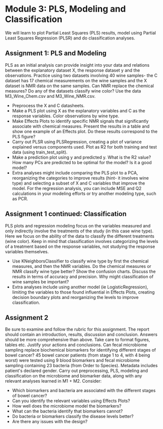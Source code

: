 # Module 3: PLS, Modeling and Classification
We will learn to plot Partial Least Squares (PLS) results, model using Partial Least Squares Regression (PLSR) and do classification analyses.
## Assignment 1: PLS and Modeling
PLS as an initial analysis can provide insight into your data and relations
between the explanatory dataset X, the response dataset y and the
observations. Practice using two datasets involving 40 wine samples- the
C dataset has 17 chemical measurements on the wine samples and the X
dataset is NMR data on the same samples. Can NMR replace the chemical
measures? Do any of the datasets classify wine color? Use the data
M3_Wine_Chem.csv and M3_Wine_NMR.csv.
- Preprocess the X and C datasheets.
- Make a PLS plot using X as the explanatory variables and C as the response variables. Color observations by wine type.
- Make Effects Plots to identify specific NMR signals that significantly associate with chemical measures. Present the results in a table and show one example of an Effects
plot. Do these results correspond to the PLS figure?
- Carry out PLSR using PLSRegression, creating a plot of variance explained versus components used. Plot as R2 for both training and test data (using train_test_split).
- Make a prediction plot using y and predicted y. What is the R2 value? How many PCs are predicted to be optimal for the model? Is it a good model?
- Extra analyses might include comparing the PLS plot to a PCA, reorganizing the categories to improve results (hint- it involves wine type) and selecting a subset of X and C variables that improve the model. For the regression analysis, you can include MSE and Q2 calculations in your modeling efforts or try another modeling type, such as PCR.
## Assignment 1 continued: Classification
PLS plots and regression modeling focus on the variables measured and only indirectly involve the treatments of the study (in this case wine type). Here we focus on the ability of the data to classify the different treatments (wine color). Keep in mind that classification involves categorizing the levels of a treatment based on the response variables, not studying the response variables themselves.
- Use KNeighborsClassifier to classify wine type by first the chemical measures, and then
the NMR variables. Do the chemical measures or NMR classify wine type better? Show
the confusion charts. Discuss the results in terms of accuracy and precision. Why might
classification of wine samples be important?
- Extra analyses include using another model (ie LogisticRegression), limiting the variables
to those found influential in Effects Plots, creating decision boundary plots and
reorganizing the levels to improve classification.
## Assignment 2
Be sure to examine and follow the rubric for this assignment. The report should contain an
introduction, results, discussion and conclusion. Answers should be more comprehensive than
above. Take care to format figures, tables etc. Justify your actions and conclusions.
Can fecal microbiome sampling replace biochemical biomarkers for identifying different
stages of bowel cancer? 45 bowel cancer patients (from stage 1 to 4, with 4 being worst) were
tested using 9 blood biomarkers and fecal microbiome sampling containing 23 bacteria (from
Order to Species). Metadata includes patient's declared gender. Carry out preprocessing, PLS,
modeling and classification on the microbiome and biomarker data, along with any relevant
analyses learned in M1 + M2.
Consider:
- Which biomarkers and bacteria are associated with the different stages of bowel
cancer?
- Can you identify the relevant variables using Effects Plots?
- How well does the microbiome model the biomarkers?
- What can the bacteria identify that biomarkers cannot?
- Do bacteria or biomarkers classify the disease levels better?
- Are there any issues with the design?

